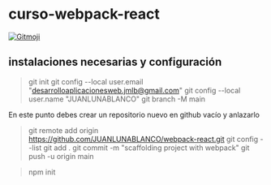 # curso-webpack-react

<a href="https://gitmoji.dev">
  <img src="https://img.shields.io/badge/gitmoji-%20😜%20😍-FFDD67.svg?style=flat-square" alt="Gitmoji">
</a>
<br/>

## instalaciones necesarias y configuración
> git init
> git config --local user.email "desarrolloaplicacionesweb.jmlb@gmail.com"
> git config --local user.name "JUANLUNABLANCO"
> git branch -M  main

En este punto debes crear un repositorio nuevo en github vacío y anlazarlo

<!-- > git remote add origin https://github.com/JUANLUNABLANCO/<tu-repo>.git -->
> git remote add origin https://github.com/JUANLUNABLANCO/webpack-react.git
> git config --list
> git add .
> git commit -m "scaffolding project with webpack"
> git push -u origin main



> npm init
